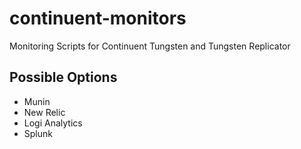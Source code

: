 continuent-monitors
===================

Monitoring Scripts for Continuent Tungsten and Tungsten Replicator

Possible Options
---

* Munin
* New Relic
* Logi Analytics
* Splunk
